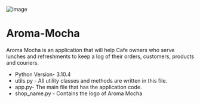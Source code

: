 
![image](https://user-images.githubusercontent.com/104994723/169697258-f5c16135-13f7-4895-adbf-0cba4dd945bc.png)








# Aroma-Mocha
Aroma Mocha is an application that will help Cafe owners who serve lunches and refreshments to keep a log of their orders, customers, products and couriers. 

- Python Version- 3.10.4
- utils.py - All utility classes and methods are written in this file.  
- app.py- The main file that has  the application code.   
- shop_name.py - Contains the logo of Aroma Mocha  
